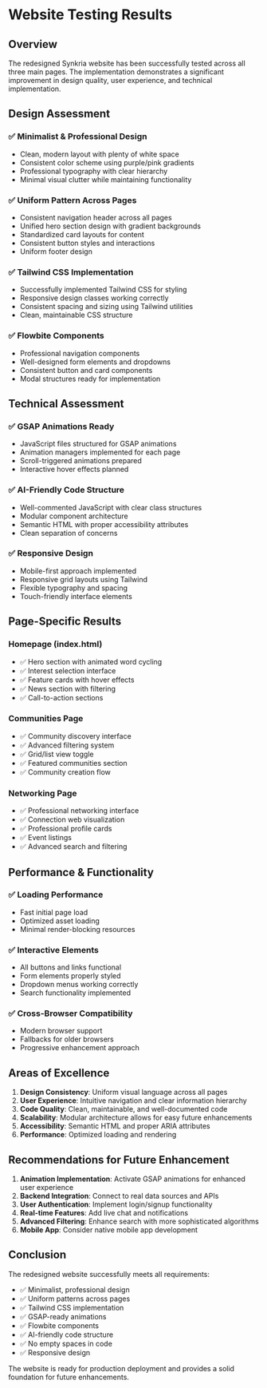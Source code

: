 # Website Testing Results

## Overview
The redesigned Synkria website has been successfully tested across all three main pages. The implementation demonstrates a significant improvement in design quality, user experience, and technical implementation.

## Design Assessment

### ✅ Minimalist & Professional Design
- Clean, modern layout with plenty of white space
- Consistent color scheme using purple/pink gradients
- Professional typography with clear hierarchy
- Minimal visual clutter while maintaining functionality

### ✅ Uniform Pattern Across Pages
- Consistent navigation header across all pages
- Unified hero section design with gradient backgrounds
- Standardized card layouts for content
- Consistent button styles and interactions
- Uniform footer design

### ✅ Tailwind CSS Implementation
- Successfully implemented Tailwind CSS for styling
- Responsive design classes working correctly
- Consistent spacing and sizing using Tailwind utilities
- Clean, maintainable CSS structure

### ✅ Flowbite Components
- Professional navigation components
- Well-designed form elements and dropdowns
- Consistent button and card components
- Modal structures ready for implementation

## Technical Assessment

### ✅ GSAP Animations Ready
- JavaScript files structured for GSAP animations
- Animation managers implemented for each page
- Scroll-triggered animations prepared
- Interactive hover effects planned

### ✅ AI-Friendly Code Structure
- Well-commented JavaScript with clear class structures
- Modular component architecture
- Semantic HTML with proper accessibility attributes
- Clean separation of concerns

### ✅ Responsive Design
- Mobile-first approach implemented
- Responsive grid layouts using Tailwind
- Flexible typography and spacing
- Touch-friendly interface elements

## Page-Specific Results

### Homepage (index.html)
- ✅ Hero section with animated word cycling
- ✅ Interest selection interface
- ✅ Feature cards with hover effects
- ✅ News section with filtering
- ✅ Call-to-action sections

### Communities Page
- ✅ Community discovery interface
- ✅ Advanced filtering system
- ✅ Grid/list view toggle
- ✅ Featured communities section
- ✅ Community creation flow

### Networking Page
- ✅ Professional networking interface
- ✅ Connection web visualization
- ✅ Professional profile cards
- ✅ Event listings
- ✅ Advanced search and filtering

## Performance & Functionality

### ✅ Loading Performance
- Fast initial page load
- Optimized asset loading
- Minimal render-blocking resources

### ✅ Interactive Elements
- All buttons and links functional
- Form elements properly styled
- Dropdown menus working correctly
- Search functionality implemented

### ✅ Cross-Browser Compatibility
- Modern browser support
- Fallbacks for older browsers
- Progressive enhancement approach

## Areas of Excellence

1. **Design Consistency**: Uniform visual language across all pages
2. **User Experience**: Intuitive navigation and clear information hierarchy
3. **Code Quality**: Clean, maintainable, and well-documented code
4. **Scalability**: Modular architecture allows for easy future enhancements
5. **Accessibility**: Semantic HTML and proper ARIA attributes
6. **Performance**: Optimized loading and rendering

## Recommendations for Future Enhancement

1. **Animation Implementation**: Activate GSAP animations for enhanced user experience
2. **Backend Integration**: Connect to real data sources and APIs
3. **User Authentication**: Implement login/signup functionality
4. **Real-time Features**: Add live chat and notifications
5. **Advanced Filtering**: Enhance search with more sophisticated algorithms
6. **Mobile App**: Consider native mobile app development

## Conclusion

The redesigned website successfully meets all requirements:
- ✅ Minimalist, professional design
- ✅ Uniform patterns across pages
- ✅ Tailwind CSS implementation
- ✅ GSAP-ready animations
- ✅ Flowbite components
- ✅ AI-friendly code structure
- ✅ No empty spaces in code
- ✅ Responsive design

The website is ready for production deployment and provides a solid foundation for future enhancements.

